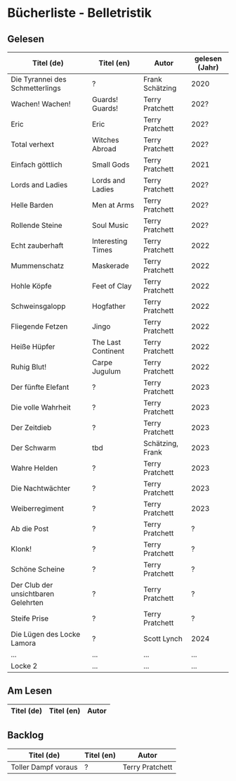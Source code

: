 # Bücherliste - Belletristik

## Gelesen

| Titel (de)                          | Titel (en)         | Autor            | gelesen (Jahr) |
|-------------------------------------|--------------------|------------------|----------------|
| Die Tyrannei des Schmetterlings     | ?                  | Frank Schätzing  | 2020           |
| Wachen! Wachen!                     | Guards! Guards!    | Terry Pratchett  | 202?           |
| Eric                                | Eric               | Terry Pratchett  | 202?           |
| Total verhext                       | Witches Abroad     | Terry Pratchett  | 202?           |
| Einfach göttlich                    | Small Gods         | Terry Pratchett  | 2021           |
| Lords and Ladies                    | Lords and Ladies   | Terry Pratchett  | 202?           |
| Helle Barden                        | Men at Arms        | Terry Pratchett  | 202?           |
| Rollende Steine                     | Soul Music         | Terry Pratchett  | 202?           |
| Echt zauberhaft                     | Interesting Times  | Terry Pratchett  | 2022           |
| Mummenschatz                        | Maskerade          | Terry Pratchett  | 2022           |
| Hohle Köpfe                         | Feet of Clay       | Terry Pratchett  | 2022           |
| Schweinsgalopp                      | Hogfather          | Terry Pratchett  | 2022           |
| Fliegende Fetzen                    | Jingo              | Terry Pratchett  | 2022           |
| Heiße Hüpfer                        | The Last Continent | Terry Pratchett  | 2022           |
| Ruhig Blut!                         | Carpe Jugulum      | Terry Pratchett  | 2022           |
| Der fünfte Elefant                  | ?                  | Terry Pratchett  | 2023           |
| Die volle Wahrheit                  | ?                  | Terry Pratchett  | 2023           |
| Der Zeitdieb                        | ?                  | Terry Pratchett  | 2023           |
| Der Schwarm                         | tbd                | Schätzing, Frank | 2023           |
| Wahre Helden                        | ?                  | Terry Pratchett  | 2023           |
| Die Nachtwächter                    | ?                  | Terry Pratchett  | 2023           |
| Weiberregiment                      | ?                  | Terry Pratchett  | 2023           |
| Ab die Post                         | ?                  | Terry Pratchett  | ?              |
| Klonk!                              | ?                  | Terry Pratchett  | ?              |
| Schöne Scheine                      | ?                  | Terry Pratchett  | ?              |
| Der Club der unsichtbaren Gelehrten | ?                  | Terry Pratchett  | ?              |
| Steife Prise                        | ?                  | Terry Pratchett  | ?              |
| Die Lügen des Locke Lamora          | ?                  | Scott Lynch      | 2024           |
| ...                                 | ...                | ...              | ...            |
| Locke 2                             | ...                | ...              | ...            |

## Am Lesen


| Titel (de) | Titel (en) | Autor |
| --- | --- | --- |



## Backlog


| Titel (de)          | Titel (en) | Autor           |
|---------------------|------------|-----------------|
| Toller Dampf voraus | ?          | Terry Pratchett |
